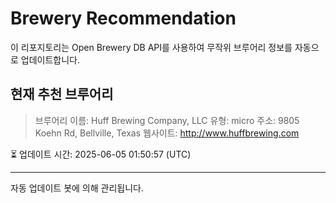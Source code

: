 # Brewery Recommendation

이 리포지토리는 Open Brewery DB API를 사용하여 무작위 브루어리 정보를 자동으로 업데이트합니다.

## 현재 추천 브루어리
> 브루어리 이름: Huff Brewing Company, LLC
유형: micro
주소: 9805 Koehn Rd, Bellville, Texas
웹사이트: http://www.huffbrewing.com

⏳ 업데이트 시간: 2025-06-05 01:50:57 (UTC)

---
자동 업데이트 봇에 의해 관리됩니다.